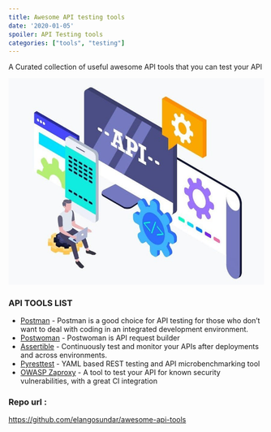 ```yaml
---
title: Awesome API testing tools
date: '2020-01-05'
spoiler: API Testing tools
categories: ["tools", "testing"]
---
```


A Curated collection of useful awesome API tools that you can test your API

![Alt Text](api-testing-tools.jpg)

### API TOOLS LIST

* [Postman](https://www.getpostman.com) - Postman is a good choice for API testing for those who don’t want to deal with coding in an integrated development environment.
* [Postwoman](https://postwoman.io) - Postwoman is API request builder
* [Assertible](https://assertible.com/) - Continuously test and monitor your APIs after deployments and across environments.
* [Pyresttest](https://github.com/svanoort/pyresttest) - YAML based REST testing and API microbenchmarking tool
* [OWASP Zaproxy](https://github.com/zaproxy/zaproxy) - A tool to test your API for known security vulnerabilities, with a great CI integration

### Repo url : 
https://github.com/elangosundar/awesome-api-tools
